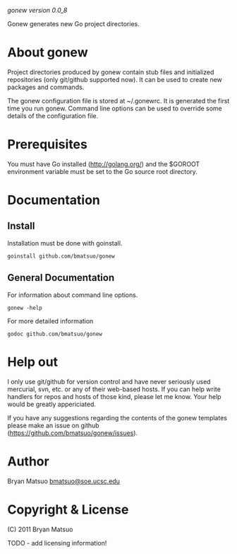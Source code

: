 *gonew version 0.0_8*

Gonew generates new Go project directories.

About gonew
===========

Project directories produced by gonew contain stub files and initialized
repositories (only git/github supported now). It can be used to create new
packages and commands.

The gonew configuration file is stored at ~/.gonewrc. It is generated the
first time you run gonew. Command line options can be used to override
some details of the configuration file.

Prerequisites
=============

You must have Go installed (http://golang.org/) and the $GOROOT
environment variable must be set to the Go source root directory.

Documentation
=============
Install
-------

Installation must be done with goinstall.

    goinstall github.com/bmatsuo/gonew

General Documentation
---------------------

For information about command line options.

    gonew -help

For more detailed information

    godoc github.com/bmatsuo/gonew

Help out
========

I only use git/github for version control and have never seriously used
mercurial, svn, etc. or any of their web-based hosts. If you can help
write handlers for repos and hosts of those kind, please let me know.
Your help would be greatly appericiated.

If you have any suggestions regarding the contents of the gonew templates
please make an issue on github (https://github.com/bmatsuo/gonew/issues).

Author
======

Bryan Matsuo <bmatsuo@soe.ucsc.edu>

Copyright & License
===================

(C) 2011 Bryan Matsuo 

TODO - add licensing information!
